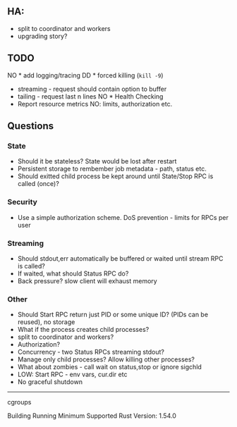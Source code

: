 ## HA:
* split to coordinator and workers
* upgrading story?

## TODO
NO * add logging/tracing
DD * forced killing (`kill -9`)
* streaming - request should contain option to buffer
* tailing - request last n lines
NO * Health Checking
* Report resource metrics
NO: limits, authorization etc.

## Questions

### State
* Should it be stateless? State would be lost after restart
* Persistent storage to rembember job metadata - path, status etc.
* Should exitted child process be kept around until State/Stop RPC is called (once)?

### Security
* Use a simple authorization scheme. DoS prevention - limits for RPCs per user

### Streaming
* Should stdout,err automatically be buffered or waited until stream RPC is called?
* If waited, what should Status RPC do?
* Back pressure? slow client will exhaust memory

### Other
* Should Start RPC return just PID or some unique ID? (PIDs can be reused), no storage
* What if the process creates child processes?
* split to coordinator and workers?
* Authorization?
* Concurrency - two Status RPCs streaming stdout?
* Manage only child processes? Allow killing other processes?
* What about zombies - call wait on status,stop or ignore sigchld
* LOW: Start RPC - env vars, cur.dir etc
* No graceful shutdown

----

cgroups

Building
Running
Minimum Supported Rust Version: 1.54.0
